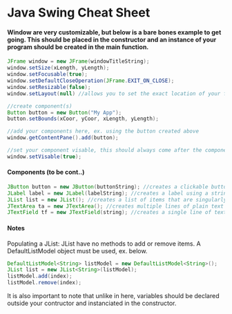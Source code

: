 # Java Swing Cheat Sheet



#### Window are very customizable, but below is a bare bones example to get going.  This should be placed in the constructor and an instance of your program should be created in the main function.
``` java
JFrame window = new JFrame(windowTitleString);
window.setSize(xLength, yLength);
window.setFocusable(true);
window.setDefaultCloseOperation(JFrame.EXIT_ON_CLOSE);
window.setResizable(false);
window.setLayout(null) //allows you to set the exact location of your following components

//create component(s)
Button button = new Button("My App");
button.setBounds(xCoor, yCoor, xLength, yLength);

//add your components here, ex. using the button created above
window.getContentPane().add(button);

//set your component visable, this should always come after the components you want to be visable
window.setVisable(true);
```

#### Components (to be cont..)
``` java
JButton button = new JButton(buttonString); //creates a clickable button with a label on it
JLabel label = new JLabel(labelString); //creates a label using a string
JList list = new JList(); //creates a list of items that are singularly selectable (see notes for use)
JTextArea ta = new JTextArea(); //creates multiple lines of plain text and allows the user to edit
JTextField tf = new JTextField(string); //creates a single line of text using the string and allows user to edit it
```

#### Notes
Populating a JList: JList have no methods to add or remove items.  A DefaultListModel object must be used, ex. below.
``` java
DefaultListModel<String> listModel = new DefaultListModel<String>();
JList list = new JList<String>(listModel);
listModel.add(index);
listModel.remove(index);
```

It is also important to note that unlike in here, variables should be declared outside your contructor and instanciated in the constructor.